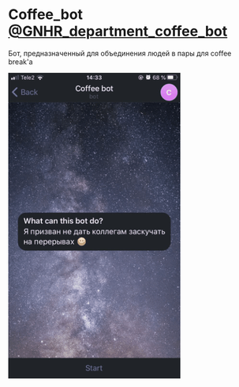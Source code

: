 # Coffee_bot [@GNHR_department_coffee_bot](https://t.me/GNHR_department_coffee_bot)
Бот, предназначенный для объединения людей в пары для coffee break'a

![alt text](https://github.com/VernadskyDanya/Coffee_bot/blob/develop/docs/using_bot.gif)

